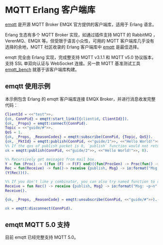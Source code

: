 # MQTT Erlang 客户端库

[emqtt](https://github.com/emqx/emqtt) 是开源 MQTT Broker EMQX 官方提供的客户端库，适用于 Erlang 语言。

Erlang 生态有多个 MQTT Broker 实现，如通过插件支持 MQTT 的 RabbitMQ ，VerenMQ、EMQX 等。但受限于语言小众性，可用的 MQTT 客户端库几乎没有选择的余地，MQTT 社区收录的 Erlang 客户端库中 [emqtt](https://github.com/emqx/emqtt) 是最佳选择。

emqtt 完全由 Erlang 实现，完成整支持 MQTT v3.1.1 和 MQTT v5.0 协议版本，支持 SSL 单双向认证与 WebSocket 连接。另一款 MQTT 基准测试工具 [emqtt_bench](https://github.com/emqx/emqtt-bench) 就基于该客户端库构建。

## emqtt 使用示例

本示例包含 Erlang 的 emqtt 客户端库连接 EMQX Broker，并进行消息收发完整代码：

```erlang
ClientId = <<"test">>.
{ok, ConnPid} = emqtt:start_link([{clientid, ClientId}]).
{ok, _Props} = emqtt:connect(ConnPid).
Topic = <<"guide/#">>.
QoS = 1.
{ok, _Props, _ReasonCodes} = emqtt:subscribe(ConnPid, {Topic, QoS}).
{ok, _PktId} = emqtt:publish(ConnPid, <<"guide/1">>, <<"Hello World!">>, QoS).
%% If the qos of publish packet is 0, `publish` function would not return packetid.
ok = emqtt:publish(ConnPid, <<"guide/2">>, <<"Hello World!">>, 0).

%% Recursively get messages from mail box.
Y = fun (Proc) -> ((fun (F) -> F(F) end)((fun(ProcGen) -> Proc(fun() -> (ProcGen(ProcGen))() end) end))) end.
Rec = fun(Receive) -> fun()-> receive {publish, Msg} -> io:format("Msg: ~p~n", [Msg]), Receive(); _Other -> Receive() after 5 -> ok end end end.
(Y(Rec))().

%% If you don't like y combinator, you can also try named function to recursively get messages in erlang shell.
Receive = fun Rec() -> receive {publish, Msg} -> io:format("Msg: ~p~n", [Msg]), Rec(); _Other -> Rec() after 5 -> ok end end.
Receive().

{ok, _Props, _ReasonCode} = emqtt:unsubscribe(ConnPid, <<"guide/#">>).

ok = emqtt:disconnect(ConnPid).
```



## emqtt MQTT 5.0 支持

目前 emqtt 已经完整支持 MQTT 5.0。
